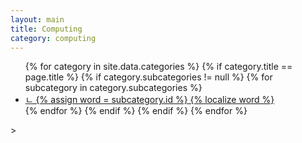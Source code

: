 ```yaml
---
layout: main
title: Computing
category: computing
---
```

<div class="category">
  <ul class="category-sub-list">
  {% for category in site.data.categories %}
    {% if category.title == page.title %}
      {% if category.subcategories != null %}
        {% for subcategory in category.subcategories %}
          <li class="category-sub-list-enclosure">
            <a class="category-sub-list-link" href="{{site.production_url}}/category{{category.href}}{{subcategory.href}}">ㄴ
              {% assign word = subcategory.id %}
              {% localize word %}
            </a>
          </li>
        {% endfor %}
      {% endif %}
    {% endif %}
  {% endfor %}
  </ul>
</div>>
